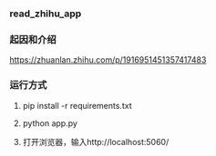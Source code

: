 ### read_zhihu_app

###  起因和介绍
https://zhuanlan.zhihu.com/p/1916951451357417483


### 运行方式

1. pip install -r requirements.txt

2. python app.py

3. 打开浏览器，输入http://localhost:5060/


